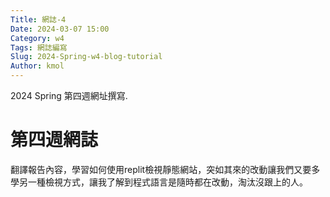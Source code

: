 ```yaml
---
Title: 網誌-4
Date: 2024-03-07 15:00
Category: w4
Tags: 網誌編寫
Slug: 2024-Spring-w4-blog-tutorial
Author: kmol
---
```


2024 Spring 第四週網址撰寫.

<!-- PELICAN_END_SUMMARY -->

# 第四週網誌
翻譯報告內容，學習如何使用replit檢視靜態網站，突如其來的改動讓我們又要多學另一種檢視方式，讓我了解到程式語言是隨時都在改動，淘汰沒跟上的人。